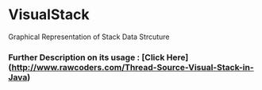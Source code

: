 VisualStack
===========

Graphical Representation of Stack Data Strcuture

### Further Description on its usage : [Click Here] (http://www.rawcoders.com/Thread-Source-Visual-Stack-in-Java)
